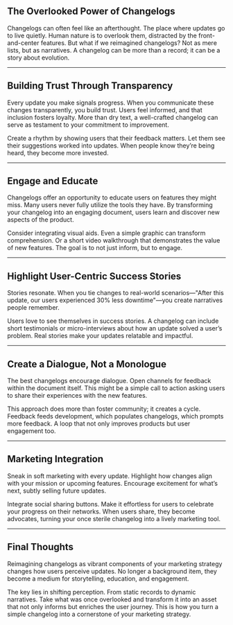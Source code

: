 ## The Overlooked Power of Changelogs

Changelogs can often feel like an afterthought. The place where updates go to live quietly. Human nature is to overlook them, distracted by the front-and-center features. But what if we reimagined changelogs? Not as mere lists, but as narratives. A changelog can be more than a record; it can be a story about evolution.

---

## Building Trust Through Transparency

Every update you make signals progress. When you communicate these changes transparently, you build trust. Users feel informed, and that inclusion fosters loyalty. More than dry text, a well-crafted changelog can serve as testament to your commitment to improvement.

Create a rhythm by showing users that their feedback matters. Let them see their suggestions worked into updates. When people know they’re being heard, they become more invested.

---

## Engage and Educate

Changelogs offer an opportunity to educate users on features they might miss. Many users never fully utilize the tools they have. By transforming your changelog into an engaging document, users learn and discover new aspects of the product.

Consider integrating visual aids. Even a simple graphic can transform comprehension. Or a short video walkthrough that demonstrates the value of new features. The goal is to not just inform, but to engage.

---

## Highlight User-Centric Success Stories

Stories resonate. When you tie changes to real-world scenarios—"After this update, our users experienced 30% less downtime"—you create narratives people remember. 

Users love to see themselves in success stories. A changelog can include short testimonials or micro-interviews about how an update solved a user’s problem. Real stories make your updates relatable and impactful.

---

## Create a Dialogue, Not a Monologue

The best changelogs encourage dialogue. Open channels for feedback within the document itself. This might be a simple call to action asking users to share their experiences with the new features.

This approach does more than foster community; it creates a cycle. Feedback feeds development, which populates changelogs, which prompts more feedback. A loop that not only improves products but user engagement too.

---

## Marketing Integration

Sneak in soft marketing with every update. Highlight how changes align with your mission or upcoming features. Encourage excitement for what’s next, subtly selling future updates.

Integrate social sharing buttons. Make it effortless for users to celebrate your progress on their networks. When users share, they become advocates, turning your once sterile changelog into a lively marketing tool.

---

## Final Thoughts

Reimagining changelogs as vibrant components of your marketing strategy changes how users perceive updates. No longer a background item, they become a medium for storytelling, education, and engagement.

The key lies in shifting perception. From static records to dynamic narratives. Take what was once overlooked and transform it into an asset that not only informs but enriches the user journey. This is how you turn a simple changelog into a cornerstone of your marketing strategy.